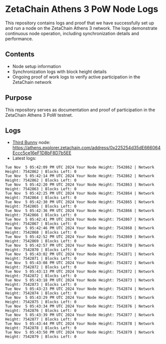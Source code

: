 # ZetaChain Athens 3 PoW Node Logs
This repository contains logs and proof that we have successfully set up and run a node on the ZetaChain Athens 3 network. The logs demonstrate continuous node operation, including synchronization details and performance.

## Contents
- Node setup information
- Synchronization logs with block height details
- Ongoing proof of work logs to verify active participation in the ZetaChain network

## Purpose
This repository serves as documentation and proof of participation in the ZetaChain Athens 3 PoW testnet.

## Logs

- [Third Bunny](https://thirdbunny.xyz/) node: https://athens.explorer.zetachain.com/address/0x225254d35dE666064Eccc5ce16eF1D8bF8D7b5EE
- Latest logs:
```
Tue Nov  5 05:42:09 PM UTC 2024 Your Node Height: 7542862 | Network Height: 7542862 | Blocks Left: 0
Tue Nov  5 05:42:14 PM UTC 2024 Your Node Height: 7542862 | Network Height: 7542862 | Blocks Left: 0
Tue Nov  5 05:42:20 PM UTC 2024 Your Node Height: 7542863 | Network Height: 7542863 | Blocks Left: 0
Tue Nov  5 05:42:25 PM UTC 2024 Your Node Height: 7542864 | Network Height: 7542864 | Blocks Left: 0
Tue Nov  5 05:42:30 PM UTC 2024 Your Node Height: 7542865 | Network Height: 7542865 | Blocks Left: 0
Tue Nov  5 05:42:36 PM UTC 2024 Your Node Height: 7542866 | Network Height: 7542866 | Blocks Left: 0
Tue Nov  5 05:42:41 PM UTC 2024 Your Node Height: 7542867 | Network Height: 7542867 | Blocks Left: 0
Tue Nov  5 05:42:46 PM UTC 2024 Your Node Height: 7542868 | Network Height: 7542868 | Blocks Left: 0
Tue Nov  5 05:42:52 PM UTC 2024 Your Node Height: 7542869 | Network Height: 7542869 | Blocks Left: 0
Tue Nov  5 05:42:57 PM UTC 2024 Your Node Height: 7542870 | Network Height: 7542870 | Blocks Left: 0
Tue Nov  5 05:43:02 PM UTC 2024 Your Node Height: 7542871 | Network Height: 7542871 | Blocks Left: 0
Tue Nov  5 05:43:08 PM UTC 2024 Your Node Height: 7542872 | Network Height: 7542872 | Blocks Left: 0
Tue Nov  5 05:43:13 PM UTC 2024 Your Node Height: 7542872 | Network Height: 7542872 | Blocks Left: 0
Tue Nov  5 05:43:18 PM UTC 2024 Your Node Height: 7542873 | Network Height: 7542873 | Blocks Left: 0
Tue Nov  5 05:43:23 PM UTC 2024 Your Node Height: 7542874 | Network Height: 7542874 | Blocks Left: 0
Tue Nov  5 05:43:29 PM UTC 2024 Your Node Height: 7542875 | Network Height: 7542875 | Blocks Left: 0
Tue Nov  5 05:43:34 PM UTC 2024 Your Node Height: 7542876 | Network Height: 7542876 | Blocks Left: 0
Tue Nov  5 05:43:39 PM UTC 2024 Your Node Height: 7542877 | Network Height: 7542877 | Blocks Left: 0
Tue Nov  5 05:43:44 PM UTC 2024 Your Node Height: 7542878 | Network Height: 7542878 | Blocks Left: 0
Tue Nov  5 05:43:50 PM UTC 2024 Your Node Height: 7542879 | Network Height: 7542879 | Blocks Left: 0
```
